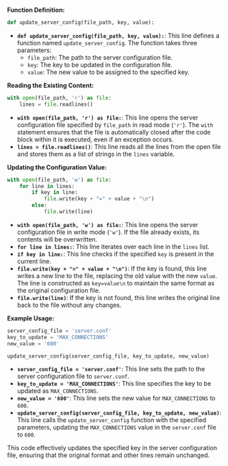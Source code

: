 **Function Definition:**

```python
def update_server_config(file_path, key, value):
```

- **`def update_server_config(file_path, key, value):`**: This line defines a function named `update_server_config`. The function takes three parameters:
    - `file_path`: The path to the server configuration file.
    - `key`: The key to be updated in the configuration file.
    - `value`: The new value to be assigned to the specified key.

**Reading the Existing Content:**

```python
with open(file_path, 'r') as file:
    lines = file.readlines()
```

- **`with open(file_path, 'r') as file:`**: This line opens the server configuration file specified by `file_path` in read mode (`'r'`). The `with` statement ensures that the file is automatically closed after the code block within it is executed, even if an exception occurs.
- **`lines = file.readlines()`**: This line reads all the lines from the open file and stores them as a list of strings in the `lines` variable.

**Updating the Configuration Value:**

```python
with open(file_path, 'w') as file:
    for line in lines:
        if key in line:
            file.write(key + "=" + value + "\n")
        else:
            file.write(line)
```

- **`with open(file_path, 'w') as file:`**: This line opens the server configuration file in write mode (`'w'`). If the file already exists, its contents will be overwritten.
- **`for line in lines:`**: This line iterates over each line in the `lines` list.
- **`if key in line:`**: This line checks if the specified `key` is present in the current line.
- **`file.write(key + "=" + value + "\n")`**: If the key is found, this line writes a new line to the file, replacing the old value with the new `value`. The line is constructed as `key=value\n` to maintain the same format as the original configuration file.
- **`file.write(line)`**: If the key is not found, this line writes the original line back to the file without any changes.

**Example Usage:**

```python
server_config_file = 'server.conf'
key_to_update = 'MAX_CONNECTIONS'
new_value = '600'

update_server_config(server_config_file, key_to_update, new_value)
```

- **`server_config_file = 'server.conf'`**: This line sets the path to the server configuration file to `server.conf`.
- **`key_to_update = 'MAX_CONNECTIONS'`**: This line specifies the key to be updated as `MAX_CONNECTIONS`.
- **`new_value = '600'`**: This line sets the new value for `MAX_CONNECTIONS` to `600`.
- **`update_server_config(server_config_file, key_to_update, new_value)`**: This line calls the `update_server_config` function with the specified parameters, updating the `MAX_CONNECTIONS` value in the `server.conf` file to `600`.

This code effectively updates the specified key in the server configuration file, ensuring that the original format and other lines remain unchanged.
